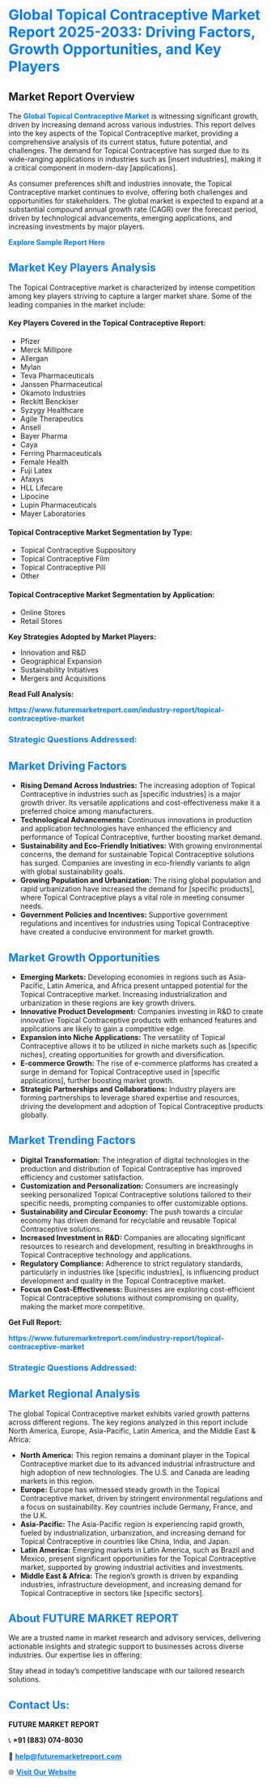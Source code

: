 <h1 style="color: #007BFF;">Global Topical Contraceptive Market Report 2025-2033: Driving Factors, Growth Opportunities, and Key Players</h1>

<section id="overview">
<h2>Market Report Overview</h2>
<p>The <a href="https://www.futuremarketreport.com/industry-report/topical-contraceptive-market" style="color: #007BFF; text-decoration: none;"><strong>Global Topical Contraceptive Market</strong></a> is witnessing significant growth, driven by increasing demand across various industries. This report delves into the key aspects of the Topical Contraceptive market, providing a comprehensive analysis of its current status, future potential, and challenges. The demand for Topical Contraceptive has surged due to its wide-ranging applications in industries such as [insert industries], making it a critical component in modern-day [applications].</p>
<p>As consumer preferences shift and industries innovate, the Topical Contraceptive market continues to evolve, offering both challenges and opportunities for stakeholders. The global market is expected to expand at a substantial compound annual growth rate (CAGR) over the forecast period, driven by technological advancements, emerging applications, and increasing investments by major players.</p>
</section>

<section id="overview">
<p><a href="https://www.futuremarketreport.com/request-sample/reportId=86528" style="color: #007BFF; text-decoration: none;"><strong>Explore Sample Report Here</strong></a></p>
</section>

<section id="key-players">
<h2 style="color: #007BFF;">Market Key Players Analysis</h2>
<p>The Topical Contraceptive market is characterized by intense competition among key players striving to capture a larger market share. Some of the leading companies in the market include:</p>
<h4>Key Players Covered in the Topical Contraceptive Report:</h4>
<ul><li>Pfizer</li><li>Merck Millipore</li><li>Allergan</li><li>Mylan</li><li>Teva Pharmaceuticals</li><li>Janssen Pharmaceutical</li><li>Okamoto Industries</li><li>Reckitt Benckiser</li><li>Syzygy Healthcare</li><li>Agile Therapeutics</li><li>Ansell</li><li>Bayer Pharma</li><li>Caya</li><li>Ferring Pharmaceuticals</li><li>Female Health</li><li>Fuji Latex</li><li>Afaxys</li><li>HLL Lifecare</li><li>Lipocine</li><li>Lupin Pharmaceuticals</li><li>Mayer Laboratories</li></ul>
<h4>Topical Contraceptive Market Segmentation by Type:</h4>
<ul><li>Topical Contraceptive Suppository</li><li>Topical Contraceptive Film</li><li>Topical Contraceptive Pill</li><li>Other</li></ul>

<h4>Topical Contraceptive Market Segmentation by Application:</h4>
<ul><li>Online Stores</li><li>Retail Stores</li></ul>
<p><strong>Key Strategies Adopted by Market Players:</strong></p>
<ul>
<li>Innovation and R&D</li>
<li>Geographical Expansion</li>
<li>Sustainability Initiatives</li>
<li>Mergers and Acquisitions</li>
</ul>
</section>

<section>
<p><strong>Read Full Analysis: </strong></p><a href="https://www.futuremarketreport.com/industry-report/topical-contraceptive-market" style="color: #007BFF; text-decoration: none;"><strong>https://www.futuremarketreport.com/industry-report/topical-contraceptive-market</strong></a>
<h3 style="color: #007BFF;">Strategic Questions Addressed:</h3>
</section>

<section id="driving-factors">
<h2 style="color: #007BFF;">Market Driving Factors</h2>
<ul>
<li><strong>Rising Demand Across Industries:</strong> The increasing adoption of Topical Contraceptive in industries such as [specific industries] is a major growth driver. Its versatile applications and cost-effectiveness make it a preferred choice among manufacturers.</li>
<li><strong>Technological Advancements:</strong> Continuous innovations in production and application technologies have enhanced the efficiency and performance of Topical Contraceptive, further boosting market demand.</li>
<li><strong>Sustainability and Eco-Friendly Initiatives:</strong> With growing environmental concerns, the demand for sustainable Topical Contraceptive solutions has surged. Companies are investing in eco-friendly variants to align with global sustainability goals.</li>
<li><strong>Growing Population and Urbanization:</strong> The rising global population and rapid urbanization have increased the demand for [specific products], where Topical Contraceptive plays a vital role in meeting consumer needs.</li>
<li><strong>Government Policies and Incentives:</strong> Supportive government regulations and incentives for industries using Topical Contraceptive have created a conducive environment for market growth.</li>
</ul>
</section>

<section id="growth-opportunities">
<h2 style="color: #007BFF;">Market Growth Opportunities</h2>
<ul>
<li><strong>Emerging Markets:</strong> Developing economies in regions such as Asia-Pacific, Latin America, and Africa present untapped potential for the Topical Contraceptive market. Increasing industrialization and urbanization in these regions are key growth drivers.</li>
<li><strong>Innovative Product Development:</strong> Companies investing in R&D to create innovative Topical Contraceptive products with enhanced features and applications are likely to gain a competitive edge.</li>
<li><strong>Expansion into Niche Applications:</strong> The versatility of Topical Contraceptive allows it to be utilized in niche markets such as [specific niches], creating opportunities for growth and diversification.</li>
<li><strong>E-commerce Growth:</strong> The rise of e-commerce platforms has created a surge in demand for Topical Contraceptive used in [specific applications], further boosting market growth.</li>
<li><strong>Strategic Partnerships and Collaborations:</strong> Industry players are forming partnerships to leverage shared expertise and resources, driving the development and adoption of Topical Contraceptive products globally.</li>
</ul>
</section>

<section id="trending-factors">
<h2 style="color: #007BFF;">Market Trending Factors</h2>
<ul>
<li><strong>Digital Transformation:</strong> The integration of digital technologies in the production and distribution of Topical Contraceptive has improved efficiency and customer satisfaction.</li>
<li><strong>Customization and Personalization:</strong> Consumers are increasingly seeking personalized Topical Contraceptive solutions tailored to their specific needs, prompting companies to offer customizable options.</li>
<li><strong>Sustainability and Circular Economy:</strong> The push towards a circular economy has driven demand for recyclable and reusable Topical Contraceptive solutions.</li>
<li><strong>Increased Investment in R&D:</strong> Companies are allocating significant resources to research and development, resulting in breakthroughs in Topical Contraceptive technology and applications.</li>
<li><strong>Regulatory Compliance:</strong> Adherence to strict regulatory standards, particularly in industries like [specific industries], is influencing product development and quality in the Topical Contraceptive market.</li>
<li><strong>Focus on Cost-Effectiveness:</strong> Businesses are exploring cost-efficient Topical Contraceptive solutions without compromising on quality, making the market more competitive.</li>
</ul>
</section>

<section>
<p><strong>Get Full Report: </strong></p><a href="https://www.futuremarketreport.com/industry-report/topical-contraceptive-market" style="color: #007BFF; text-decoration: none;"><strong>https://www.futuremarketreport.com/industry-report/topical-contraceptive-market</strong></a>
<h3 style="color: #007BFF;">Strategic Questions Addressed:</h3>
</section>


<section id="regional-analysis">
<h2 style="color: #007BFF;">Market Regional Analysis</h2>
<p>The global Topical Contraceptive market exhibits varied growth patterns across different regions. The key regions analyzed in this report include North America, Europe, Asia-Pacific, Latin America, and the Middle East & Africa:</p>
<ul>
<li><strong>North America:</strong> This region remains a dominant player in the Topical Contraceptive market due to its advanced industrial infrastructure and high adoption of new technologies. The U.S. and Canada are leading markets in this region.</li>
<li><strong>Europe:</strong> Europe has witnessed steady growth in the Topical Contraceptive market, driven by stringent environmental regulations and a focus on sustainability. Key countries include Germany, France, and the U.K.</li>
<li><strong>Asia-Pacific:</strong> The Asia-Pacific region is experiencing rapid growth, fueled by industrialization, urbanization, and increasing demand for Topical Contraceptive in countries like China, India, and Japan.</li>
<li><strong>Latin America:</strong> Emerging markets in Latin America, such as Brazil and Mexico, present significant opportunities for the Topical Contraceptive market, supported by growing industrial activities and investments.</li>
<li><strong>Middle East & Africa:</strong> The region’s growth is driven by expanding industries, infrastructure development, and increasing demand for Topical Contraceptive in sectors like [specific sectors].</li>
</ul>
</section>

<footer>
<h2 style="color: #007BFF;">About FUTURE MARKET REPORT</h2>
<p>We are a trusted name in market research and advisory services, delivering actionable insights and strategic support to businesses across diverse industries. Our expertise lies in offering:</p>

<p>Stay ahead in today’s competitive landscape with our tailored research solutions.</p>

<h2 style="color: #007BFF;">Contact Us:</h2>
<p><strong>FUTURE MARKET REPORT</strong></p>
<p>📞 <strong>+91 (883) 074-8030</strong></p>
<p>📧 <strong><a href="mailto:help@futuremarketreport.com" style="color: #007BFF;">help@futuremarketreport.com</a></strong></p>
<p>🌐 <strong><a href="https://www.futuremarketreport.com/" style="color: #007BFF;">Visit Our Website</a></strong></p>
</footer>